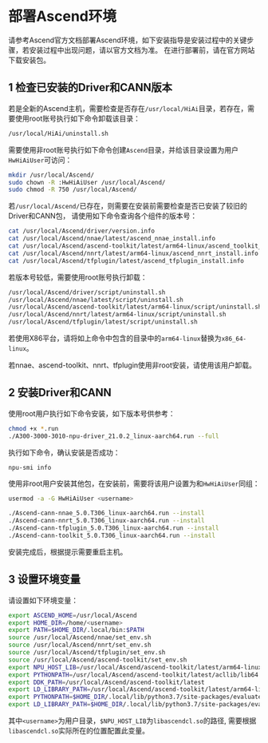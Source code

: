 # 部署Ascend环境

请参考Ascend官方文档部署Ascend环境，如下安装指导是安装过程中的关键步骤，若安装过程中出现问题，请以官方文档为准。
在进行部署前，请在官方网站下载安装包。

## 1 检查已安装的Driver和CANN版本

若是全新的Ascend主机，需要检查是否存在`/usr/local/HiAi`目录，若存在，需要使用root账号执行如下命令卸载该目录：

```bash
/usr/local/HiAi/uninstall.sh
```

需要使用非root账号执行如下命令创建`Ascend`目录，并给该目录设置为用户`HwHiAiUser`可访问：

```bash
mkdir /usr/local/Ascend/
sudo chown -R :HwHiAiUser /usr/local/Ascend/
sudo chmod -R 750 /usr/local/Ascend/
```

若`/usr/local/Ascend/`已存在，则需要在安装前需要检查是否已安装了较旧的Driver和CANN包，
请使用如下命令查询各个组件的版本号：

```bash
cat /usr/local/Ascend/driver/version.info
cat /usr/local/Ascend/nnae/latest/ascend_nnae_install.info
cat /usr/local/Ascend/ascend-toolkit/latest/arm64-linux/ascend_toolkit_install.info
cat /usr/local/Ascend/nnrt/latest/arm64-linux/ascend_nnrt_install.info
cat /usr/local/Ascend/tfplugin/latest/ascend_tfplugin_install.info
```

若版本号较低，需要使用root账号执行卸载：

```bash
/usr/local/Ascend/driver/script/uninstall.sh
/usr/local/Ascend/nnae/latest/script/uninstall.sh
/usr/local/Ascend/ascend-toolkit/latest/arm64-linux/script/uninstall.sh
/usr/local/Ascend/nnrt/latest/arm64-linux/script/uninstall.sh
/usr/local/Ascend/tfplugin/latest/script/uninstall.sh
```

若使用X86平台，请将如上命令中包含的目录中的`arm64-linux`替换为`x86_64-linux`。

若nnae、ascend-toolkit、nnrt、tfplugin使用非root安装，请使用该用户卸载。

## 2 安装Driver和CANN

使用root用户执行如下命令安装，如下版本号供参考：

```bash
chmod +x *.run
./A300-3000-3010-npu-driver_21.0.2_linux-aarch64.run --full
```

执行如下命令，确认安装是否成功：

```bash
npu-smi info
```

使用非root用户安装其他包，在安装前，需要将该用户设置为和`HwHiAiUser`同组：

```bash
usermod -a -G HwHiAiUser <username>
```

```bash
./Ascend-cann-nnae_5.0.T306_linux-aarch64.run --install
./Ascend-cann-nnrt_5.0.T306_linux-aarch64.run --install
./Ascend-cann-tfplugin_5.0.T306_linux-aarch64.run --install
./Ascend-cann-toolkit_5.0.T306_linux-aarch64.run --install
```

安装完成后，根据提示需要重启主机。

## 3 设置环境变量

请设置如下环境变量：

```bash
export ASCEND_HOME=/usr/local/Ascend
export HOME_DIR=/home/<username>
export PATH=$HOME_DIR/.local/bin:$PATH
source /usr/local/Ascend/nnae/set_env.sh
source /usr/local/Ascend/nnrt/set_env.sh
source /usr/local/Ascend/tfplugin/set_env.sh
source /usr/local/Ascend/ascend-toolkit/set_env.sh
export NPU_HOST_LIB=/usr/local/Ascend/ascend-toolkit/latest/arm64-linux/atc/lib64
export PYTHONPATH=/usr/local/Ascend/ascend-toolkit/latest/acllib/lib64:$PYTHONPATH
export DDK_PATH=/usr/local/Ascend/ascend-toolkit/latest
export LD_LIBRARY_PATH=/usr/local/Ascend/ascend-toolkit/latest/arm64-linux/fwkacllib/lib64:/usr/local/Ascend/ascend-toolkit/latest/acllib/lib64:$LD_LIBRARY_PATH
export PYTHONPATH=$HOME_DIR/.local/lib/python3.7/site-packages/evaluate_service/security:$PYTHONPATH
export LD_LIBRARY_PATH=$HOME_DIR/.local/lib/python3.7/site-packages/evaluate_service/security/kmc/aarch64:$LD_LIBRARY_PATH
```

其中`<username>`为用户目录，`$NPU_HOST_LIB`为`libascendcl.so`的路径, 需要根据`libascendcl.so`实际所在的位置配置此变量。
